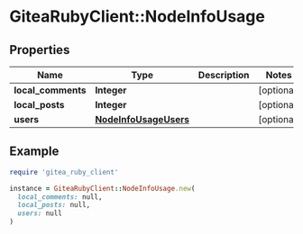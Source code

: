 # GiteaRubyClient::NodeInfoUsage

## Properties

| Name | Type | Description | Notes |
| ---- | ---- | ----------- | ----- |
| **local_comments** | **Integer** |  | [optional] |
| **local_posts** | **Integer** |  | [optional] |
| **users** | [**NodeInfoUsageUsers**](NodeInfoUsageUsers.md) |  | [optional] |

## Example

```ruby
require 'gitea_ruby_client'

instance = GiteaRubyClient::NodeInfoUsage.new(
  local_comments: null,
  local_posts: null,
  users: null
)
```

